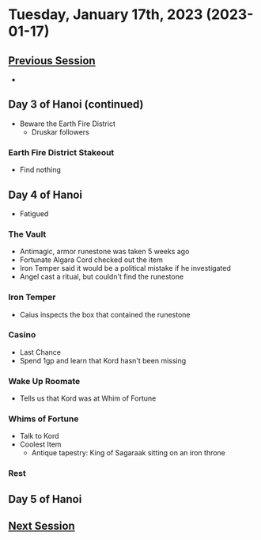# Tuesday, January 17th, 2023 (2023-01-17)

## [Previous Session](./2023-01-04.md)

- 

## Day 3 of Hanoi (continued)

- Beware the Earth Fire District
  - Druskar followers

### Earth Fire District Stakeout

- Find nothing

## Day 4 of Hanoi

- Fatigued

### The Vault

- Antimagic, armor runestone was taken 5 weeks ago
- Fortunate Algara Cord checked out the item
- Iron Temper said it would be a political mistake if he investigated
- Angel cast a ritual, but couldn't find the runestone

### Iron Temper

- Caius inspects the box that contained the runestone

### Casino

- Last Chance
- Spend 1gp and learn that Kord hasn't been missing

### Wake Up Roomate

- Tells us that Kord was at Whim of Fortune

### Whims of Fortune

- Talk to Kord
- Coolest Item
  - Antique tapestry: King of Sagaraak sitting on an iron throne

### Rest

## Day 5 of Hanoi

## [Next Session](./2022-01-24.md)
